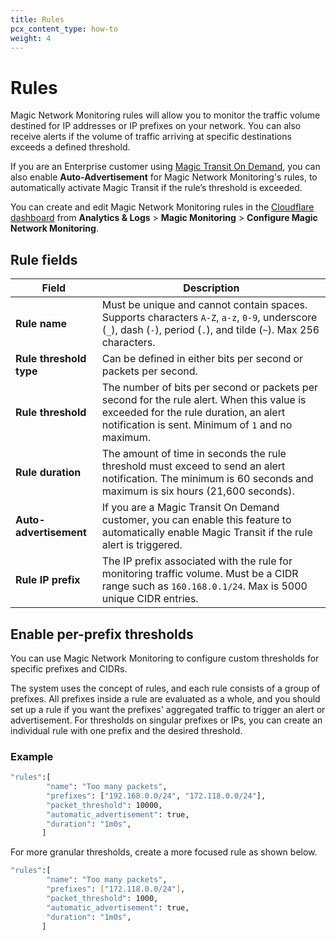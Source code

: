 ```yaml
---
title: Rules
pcx_content_type: how-to
weight: 4
---
```


# Rules

Magic Network Monitoring rules will allow you to monitor the traffic volume destined for IP addresses or IP prefixes on your network. You can also receive alerts if the volume of traffic arriving at specific destinations exceeds a defined threshold.

If you are an Enterprise customer using [Magic Transit On Demand](/magic-transit/on-demand), you can also enable **Auto-Advertisement** for Magic Network Monitoring's rules, to automatically activate Magic Transit if the rule’s threshold is exceeded.

You can create and edit Magic Network Monitoring rules in the [Cloudflare dashboard](https://dash.cloudflare.com/login) from **Analytics & Logs** > **Magic Monitoring** > **Configure Magic Network Monitoring**.

## Rule fields

| Field <div style="width: 100px"> | Description |
|-------| ------------|
| **Rule name** | Must be unique and cannot contain spaces. Supports characters `A-Z`, `a-z`, `0-9`, underscore (`_`), dash (`-`), period (`.`), and tilde (`~`).  Max 256 characters. |
| **Rule threshold type** | Can be defined in either bits per second or packets per second. |
| **Rule threshold** | The number of bits per second or packets per second for the rule alert. When this value is exceeded for the rule duration, an alert notification is sent. Minimum of `1` and no maximum. |
| **Rule duration** | The amount of time in seconds the rule threshold must exceed to send an alert notification. The minimum is 60 seconds and maximum is six hours (21,600 seconds).|
| **Auto-advertisement** | If you are a Magic Transit On Demand customer, you can enable this feature to automatically enable Magic Transit if the rule alert is triggered. |
| **Rule IP prefix** | The IP prefix associated with the rule for monitoring traffic volume. Must be a CIDR range such as `160.168.0.1/24`. Max is 5000 unique CIDR entries. |

## Enable per-prefix thresholds

You can use Magic Network Monitoring to configure custom thresholds for specific prefixes and CIDRs.

The system uses the concept of rules, and each rule consists of a group of prefixes. All prefixes inside a rule are evaluated as a whole, and you should set up a rule if you want the prefixes' aggregated traffic to trigger an alert or advertisement. For thresholds on singular prefixes or IPs, you can create an individual rule with one prefix and the desired threshold.

### Example

```bash
"rules":[
        "name": "Too many packets",
        "prefixes": ["192.168.0.0/24", "172.118.0.0/24"],
        "packet_threshold": 10000,
        "automatic_advertisement": true,
        "duration": "1m0s",
       ]
```

For more granular thresholds, create a more focused rule as shown below.

```bash
"rules":[
        "name": "Too many packets",
        "prefixes": ["172.118.0.0/24"],
        "packet_threshold": 1000,
        "automatic_advertisement": true,
        "duration": "1m0s",
       ]
```

